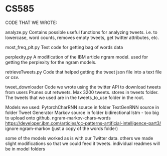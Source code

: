 # CS585

CODE THAT WE WROTE:

analyze.py 
Contains possible useful functions for analyzing tweets.
i.e. to lowercase, word counts, removes empty tweets, get twitter attributes, etc.

most_freq_plt.py
Test code for getting bag of words data

perplexity.py
A modification of the IBM article ngram model.
used for getting the perplexity for the ngram models.

retrieveTweets.py
Code that helped getting the tweet json file into a text file or csv.

tweet_downloader
Code we wrote using the twitter API to download tweets from users
Prunes out retweets. Max 3200 tweets.
stores in tweets folder. The tweets that we used are in the tweets_to_use folder in the root.

Models we used:
PytorchCharRNN source in folder
TextGenRNN source in folder
Tweet Generator Markov source in folder
bidirectional lstm - too big to upload onto github.
ngram-markov-chars-words https://developer.ibm.com/articles/cc-patterns-artificial-intelligence-part3/
ignore ngram-markov (just a copy of the words folder)

some of the models worked as is with our Twitter data. others we made slight modifications so that we could feed it tweets.
individual readmes will be in model folders
